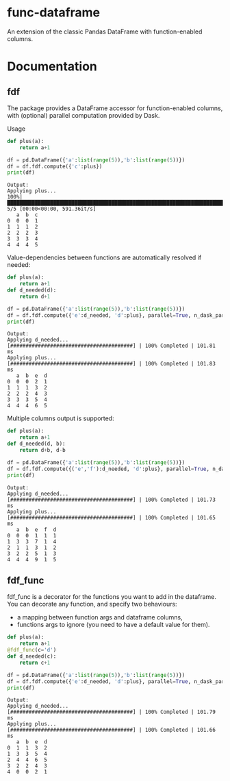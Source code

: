 # func-dataframe
An extension of the classic Pandas DataFrame with function-enabled columns.

# Documentation
## fdf
The package provides a DataFrame accessor for function-enabled columns, with (optional) parallel computation provided by Dask.

Usage
```python
def plus(a):
    return a+1

df = pd.DataFrame({'a':list(range(5)),'b':list(range(5))})
df = df.fdf.compute({'c':plus})
print(df)
```
```
Output:
Applying plus...
100%|████████████████████████████████████████████████████████████████████████████████████| 5/5 [00:00<00:00, 591.36it/s]
   a  b  c
0  0  0  1
1  1  1  2
2  2  2  3
3  3  3  4
4  4  4  5
```
Value-dependencies between functions are automatically resolved if needed:
```python
def plus(a):
    return a+1
def d_needed(d):
    return d+1

df = pd.DataFrame({'a':list(range(5)),'b':list(range(5))})
df = df.fdf.compute({'e':d_needed, 'd':plus}, parallel=True, n_dask_partitions=10)
print(df)
```
```
Output:
Applying d_needed...
[########################################] | 100% Completed | 101.81 ms
Applying plus...
[########################################] | 100% Completed | 101.83 ms
   a  b  e  d
0  0  0  2  1
1  1  1  3  2
2  2  2  4  3
3  3  3  5  4
4  4  4  6  5
```
Multiple columns output is supported:
```python
def plus(a):
    return a+1
def d_needed(d, b):
    return d+b, d-b

df = pd.DataFrame({'a':list(range(5)),'b':list(range(5))})
df = df.fdf.compute({('e','f'):d_needed, 'd':plus}, parallel=True, n_dask_partitions=5, shuffle=True)
print(df)
```
```
Output:
Applying d_needed...
[########################################] | 100% Completed | 101.73 ms
Applying plus...
[########################################] | 100% Completed | 101.65 ms
   a  b  e  f  d
0  0  0  1  1  1
1  3  3  7  1  4
2  1  1  3  1  2
3  2  2  5  1  3
4  4  4  9  1  5
```
## fdf_func
fdf_func is a decorator for the functions you want to add in the dataframe.
You can decorate any function, and specify two behaviours:
- a mapping between function args and dataframe columns,
- functions args to ignore (you need to have a default value for them).
```python
def plus(a):
    return a+1
@fdf_func(c='d')
def d_needed(c):
    return c+1

df = pd.DataFrame({'a':list(range(5)),'b':list(range(5))})
df = df.fdf.compute({'e':d_needed, 'd':plus}, parallel=True, n_dask_partitions=5, shuffle=True)
print(df)
```
```
Output:
Applying d_needed...
[########################################] | 100% Completed | 101.79 ms
Applying plus...
[########################################] | 100% Completed | 101.66 ms
   a  b  e  d
0  1  1  3  2
1  3  3  5  4
2  4  4  6  5
3  2  2  4  3
4  0  0  2  1
```
